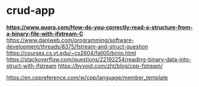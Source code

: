 crud-app
========
**https://www.quora.com/How-do-you-correctly-read-a-structure-from-a-binary-file-with-ifstream-C**
https://www.daniweb.com/programming/software-development/threads/8375/fstream-and-struct-question
https://courses.cs.vt.edu/~cs2604/fall00/binio.html
https://stackoverflow.com/questions/22192254/reading-binary-data-into-struct-with-ifstream
https://byvoid.com/zht/blog/cpp-fstream/

https://en.cppreference.com/w/cpp/language/member_template